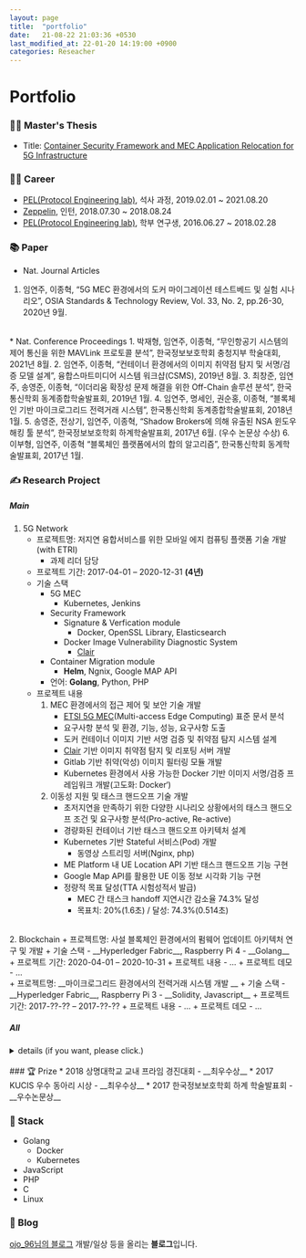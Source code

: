 ```yaml
---
layout: page
title:  "portfolio"
date:   21-08-22 21:03:36 +0530
last_modified_at: 22-01-20 14:19:00 +0900
categories: Reseacher
---
```

Portfolio
=========

### 👩‍🎓 Master's Thesis
* Title: [Container Security Framework and MEC Application Relocation for 5G Infrastructure](http://sejong.dcollection.net/common/orgView/200000506160)  

### 👩‍💻 Career  
* [PEL(Protocol Engineering lab)], 석사 과정, 2019.02.01 ~ 2021.08.20
* [Zeppelin], 인턴, 2018.07.30 ~ 2018.08.24
* [PEL(Protocol Engineering lab)], 학부 연구생, 2016.06.27 ~ 2018.02.28  

### 📚 Paper
* Nat. Journal Articles
1. 임연주, 이종혁, “5G MEC 환경에서의 도커 마이그레이션 테스트베드 및 실험 시나리오”, OSIA Standards & Technology Review, Vol. 33, No. 2, pp.26-30, 2020년 9월.  
<br/>
* Nat. Conference Proceedings
1. 박재형, 임연주, 이종혁, “무인항공기 시스템의 제어 통신을 위한 MAVLink 프로토콜 분석”, 한국정보보호학회 충청지부 학술대회, 2021년 8월.
2. 임연주, 이종혁, “컨테이너 환경에서의 이미지 취약점 탐지 및 서명/검증 모델 설계”, 융합스마트미디어 시스템 워크샵(CSMS), 2019년 8월.
3. 최창준, 임연주, 송영준, 이종혁, “이더리움 확장성 문제 해결을 위한 Off-Chain 솔루션 분석”, 한국통신학회 동계종합학술발표회, 2019년 1월.
4. 임연주, 명세인, 권순홍, 이종혁, “블록체인 기반 마이크로그리드 전력거래 시스템”, 한국통신학회 동계종합학술발표회, 2018년 1월.
5. 송영준, 전상기, 임연주, 이종혁, “Shadow Brokers에 의해 유출된 NSA 윈도우 해킹 툴 분석”, 한국정보보호학회 하계학술발표회, 2017년 6월. (우수 논문상 수상)
6. 이부형, 임연주, 이종혁 “블록체인 플랫폼에서의 합의 알고리즘”, 한국통신학회 동계학술발표회, 2017년 1월.  
  
### ✍️ Research Project  
##### Main  
1. 5G Network
	+ 프로젝트명: 저지연 융합서비스를 위한 모바일 에지 컴퓨팅 플랫폼 기술 개발 (with ETRI)
		- 과제 리더 담당
	+ 프로젝트 기간: 2017-04-01 – 2020-12-31 __(4년)__
	+ 기술 스택
		- 5G MEC
			- Kubernetes, Jenkins 
		- Security Framework
			- Signature & Verfication module
				- Docker, OpenSSL Library, Elasticsearch  
			- Docker Image Vulnerability Diagnostic System
				- [Clair]
		- Container Migration module
			- __Helm__, Ngnix, Google MAP API
		- 언어: __Golang__, Python, PHP
	+ 프로젝트 내용
		1. MEC 환경에서의 접근 제어 및 보안 기술 개발  
			- [ETSI 5G MEC](https://www.etsi.org/technologies/multi-access-edge-computing)(Multi-access Edge Computing) 표준 문서 분석
			- 요구사항 분석 및 환경, 기능, 성능, 요구사항 도출
			- 도커 컨테이너 이미지 기반 서명 검증 및 취약점 탐지 시스템 설계
			- [Clair] 기반 이미지 취약점 탐지 및 리포팅 서버 개발 
			- Gitlab 기반 취약(악성) 이미지 필터링 모듈 개발 
			- Kubernetes 환경에서 사용 가능한 Docker 기반 이미지 서명/검증 프레임워크 개발(고도화: Docker‘)
		2. 이동성 지원 및 태스크 핸드오프 기술 개발
			- 초저지연을 만족하기 위한 다양한 시나리오 상황에서의 태스크 핸드오프 조건 및 요구사항 분석(Pro-active, Re-active)
			- 경량화된 컨테이너 기반 태스크 핸드오프 아키텍처 설계
			- Kubernetes 기반 Stateful 서비스(Pod) 개발
				- 동영상 스트리밍 서버(Nginx, php)
			- ME Platform 내 UE Location API 기반 태스크 핸드오프 기능 구현 
			- Google Map API를 활용한 UE 이동 정보 시각화 기능 구현
			- 정량적 목표 달성(TTA 시험성적서 발급)
				- MEC 간 태스크 handoff 지연시간 감소율 74.3% 달성
				- 목표치: 20%(1.6초) / 달성: 74.3%(0.514초)
<br/>  
2. Blockchain 
	+ 프로젝트명: 사설 블록체인 환경에서의 펌웨어 업데이트 아키텍처 연구 및 개발  
	+ 기술 스택
		- __Hyperledger Fabric__, Raspberry Pi 4
		- __Golang__
	+ 프로젝트 기간: 2020-04-01 – 2020-10-31
	+ 프로젝트 내용
		- ...
	+ 프로젝트 데모
		- ...
<br/>  
	+ 프로젝트명: __마이크로그리드 환경에서의 전력거래 시스템 개발 __
	+ 기술 스택
		- __Hyperledger Fabric__, Raspberry Pi 3
		- __Solidity, Javascript__
	+ 프로젝트 기간: 2017-??-?? – 2017-??-??
	+ 프로젝트 내용
		- ...
	+ 프로젝트 데모
		- ...
<br/>  

##### All 
<details>
<summary>details (if you want, please click.)</summary>
<div markdown="1">
1. Research on Foundational Technologies for 6G Autonomous Security-by-Design to Guarantee Constant Quality of Security
<br/>Title in Korean: 상시적 보안품질 보장을 위한 6G 자율보안 내재화 기반기술 연구
<br/>Sponsoring Authority: Institute for Information & Communications Technology Promotion (IITP, 정보통신기술진흥센터)
<br/>Duration: 2021-04-01 – 2021-08-31
2. Research on the Standardization Measures of Unmanned Vehicle Security and Safety Evaluation and Verification
<br/>Title in Korean: 무인이동체 보안성·안전성 평가 및 검증 표준화 방안 연구
<br/>Sponsoring Auyhority: National Security Research Institute (국가보안기술연구소)
<br/>Duration: 2021-04-01 – 2021-10-31
3. Research Laboratory of RAS Assurance for Context-Aware Cluster Collaboration Embedded SW
<br/>Title in Korean:  상황인지 기반 군집협업형 임베디드 SW의 RAS 보증 연구실 (NRF 기초연구실 – 참여기관)
<br/>Sponsoring Authority: National Research Foundation of Korea (NRF, 한국연구재단)
<br/>Duration: 2021-03-01 – 2021-08-31
4. Research on Copyright Technology Trends and Technology Roadmap
<br/>Title in Korean: 저작권 기술 동향조사 및 기술로드맵 마련
<br/>Sponsoring Authority: Korea Copyright Commission (한국저작권위원회)
<br/>Duration: 2020-09-21 – 2020-12-15
5. Development of a Fuzzer-based Crash Management Interface for Collecting Executable File Information
<br/>Title in Korean: 실행 파일 정보 수집을 위한 퍼저 기반 크래시 관리 인터페이스 개발
<br/>Sponsoring Authority:  Electronics and Telecommunications Research Institute (ETRI, 한국전자통신연구원)
<br/>Duration: 2020-05-25 – 2020-09-24
6. Research and Development of Firmware Update Architecture in Private Blockchain Environment
<br/>Title in Korean: 사설 블록체인 환경에서의 펌웨어 업데이트 아키텍처 연구 및 개발
<br/>Sponsoring Authority: Electronics and Telecommunications Research Institute (ETRI, 한국전자통신연구원)
<br/>Duration: 2020-04-01 – 2020-10-31
7. Research on a Consensus Algorithm in a Public Blockchain Environment
<br/>Title in Korean: 공개형 블록체인 환경에서의 합의 알고리즘 연구
<br/>Sponsoring Authority: Electronics and Telecommunications Research Institute (ETRI, 한국전자통신연구원)
<br/>Duration: 2019-03-01 – 2019-11-30
8. Research on a Reliable Data Sharing System Based on Expendable Permissioned Blockchain
<br/>Title in Korean: 확장 가능한 허가형 블록체인 기반 신뢰 데이터 공유 체계 연구
<br/>Sponsoring Authority: Korea Institute of Science and Technology Information (한국과학기술정보연구원)
<br/>Duration: 2019-03-01 – 2019-08-31
9. Research onSignatureless blockchain platform and algorithm
<br/>Title in Korean: Signatureless 블록체인 플랫폼 및 알고리즘 연구
<br/>Sponsoring Authority: Electronics and Telecommunications Research Institute (ETRI, 한국전자통신연구원)
<br/>Duration: 2018-07-20 – 2018-11-30
10. Development of Blockchain Business Service Technology and Human Resources
<br/>Title in Korean: 블록체인 비즈니스 서비스 기술 개발 및 인력양성 (IITP ITRC – 참여기관)
<br/>Sponsoring Authority: Institute for Information & Communications Technology Promotion (IITP, 정보통신기술진흥센터)
<br/>Duration: 2018-07-01 – 2023-12-31
11. Research Laboratory of RAS Assurance for Distributed Embedded Systems Software
<br/>Title in Korean: 분산 임베디드 소프트웨어 RAS 보증 연구실 (NRF 기초연구실 – 참여기관)
<br/>Sponsoring Authority: National Research Foundation of Korea (NRF, 한국연구재단)
<br/>Duration: 2018-06-01 – 2021-02-28
12. Development of a Reliable Data Sharing System Based on Blockchains
<br/>Title in Korean: 블록체인 기반 신뢰 데이터 공유 시스템 개발
<br/>Sponsoring Authority: Korea Institute of Science and Technology Information (한국과학기술정보연구원)
<br/>Duration: 2018-05-01 – 2018-10-31
13. Development of Blockchain Based Digital Contents DRM Application Technology
<br/>Title in Korean: 블록체인 기반 디지털 콘텐츠 DRM 응용 기술 개발 (본 연구)
<br/>Sponsoring Authority: Korea Copyright Commission (한국저작권위원회)
<br/>Duration: 2018-01-01 – 2018-12-31
14. Development of Blockchain Based Digital Contents DRM Application Technology
<br/>Title in Korean: 블록체인 기반 디지털 콘텐츠 DRM 응용 기술 개발
<br/>Sponsoring Authority: Korea Copyright Commission (한국저작권위원회)
<br/>Duration: 2017-08-01 – 2017-11-30
15. Research on Requirement Analysis of Blockchain as a Service
<br/>Title in Korean: 클라우드에서 블록체인 서비스(Blockchain as a Service) 제공 분석 및 요구사항 개발
<br/>Sponsoring Authority: Electronics and Telecommunications Research Institute (ETRI, 한국전자통신연구원)
<br/>Duration: 2017-07-17 – 2017-11-30
16. Research on Security Guidelines for ICS Wireless Equipment Deployment and Usage
<br/>Title in Korean: 기반시설 무선장비 도입 및 활용 보안 가이드라인 연구
<br/>Sponsoring Authority: National Security Research Institute (국가보안기술연구소)
<br/>Duration: 2017-04-01 – 2017-10-31
17. Development of Mobile Edge Computing Platform Technology for URLLC Services
<br/>Title in Korean: 저지연 융합서비스를 위한 모바일 에지 컴퓨팅 플랫폼 기술 개발
<br/>Sponsoring Authority: Giga KOREA (기가코리아사업단)
<br/>Duration: 2017-04-01 – 2020-12-31
18. Study on Analysis of Security Requirements, Related Patents, and Standards for Vehicles
<br/>Title in Korean: 차량용 보안 요구사항 분석 및 관련 특허/표준화에 관한 연구
<br/>Sponsoring Authority: XXX (Private Firm)
<br/>Duration: 2017-02-15 – 2017-06-14
19. Development of Comparative Analysis Techniques and Verification Codes for Software and Source Codes
<br/>Title in Korean: 소프트웨어 및 소스코드 비교분석 기법 및 검증코드 개발
<br/>Sponsoring Authority: Supreme Prosecutors’ Office (대검찰청)
<br/>Duration: 2016-06-01 – 2016-12-28
</div>
</details>  

<br/>
### 🏆 Prize  
* 2018 상명대학교 교내 프라임 경진대회 - __최우수상__
* 2017 KUCIS 우수 동아리 시상 - __최우수상__
* 2017 한국정보보호학회 하계 학술발표회 - __우수논문상__
  
### 🔧 Stack
* Golang
	+  Docker
	+ Kubernetes
* JavaScript
* PHP
* C
* Linux
  
### 📝 Blog
[ojo_96님의 블로그](https://blog.naver.com/ojo_96)
개발/일상 등을 올리는 **블로그**입니다.


[PEL(Protocol Engineering lab)]: http://pel.sejong.ac.kr/wordpress/
[Zeppelin]: https://zeppelin.apache.org/
[Clair]: https://www.redhat.com/en/topics/containers/what-is-clair 
